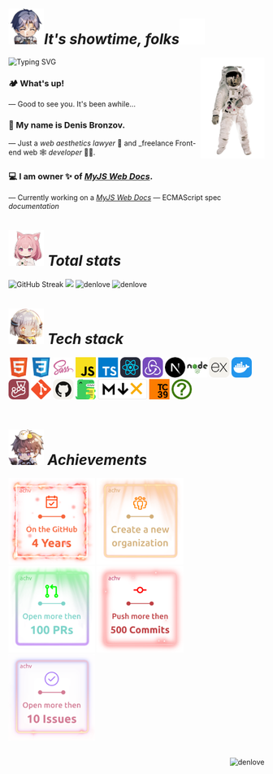 <h1><img src='./src/assets/anim1.png' width='70'><i>It's showtime, folks</i><img src='./src/assets/anim3.png' width='50'></h1>

<img align='right' width='25%' src='src/assets/anim6.png' />

![Typing SVG](<https://readme-typing-svg.demolab.com?font=Roboto+Mono&size=15&pause=100&color=00A2F7&vCenter=true&random=true&width=435&height=15&lines=%E2%9E%9C+Environment+Record;%E2%9E%9C+Abstract+Operation;%E2%9E%9C+globalThis;%E2%9E%9C+Variable+Statement;%E2%9E%9C+Formal+Parameters;%E2%9E%9C+Execution+Context+Stack;%E2%9E%9C+Runtime+Semantics;%E2%9E%9C+ReturnIfAbrupt();%E2%9E%9C+CreateImmutableBinding();%E2%9E%9C+Unicode+Code+Point>)

### 🏕️ What's up!

— Good to see you. It's been awhile...

### 👋 My name is Denis Bronzov.

— Just a _web aesthetics lawyer_ 🎁 and \_freelance Front-end web 🕸 _developer_ 🧑‍💻.

### 💻 I am owner ✨ of [_MyJS Web Docs_](https://github.com/mjdocs).

— Currently working on a _[MyJS Web Docs](https://github.com/mjdocs)_ — ECMAScript spec _documentation_

<h1><img src='./src/assets/anim2.png' width='70'><i> Total stats</i></h1>

<div>
<img src="https://streak-stats.demolab.com?user=denlove&theme=github-dark-blue&border_radius=10&card_width=350&card_height=195" alt="GitHub Streak" />
<img src="https://github-readme-stats.vercel.app/api?username=denlove&show_icons=true&theme=github_dark&border_radius=10&line-height=10&card_width=150" />
<img src="https://github-readme-stats.vercel.app/api/top-langs?username=denlove&show_icons=true&theme=github_dark&locale=en&layout=compact&border_radius=10&card_width=350" alt="denlove" />
<img src="https://github-profile-trophy.vercel.app/?username=denlove&theme=juicyfresh&&row=1&column=4&title=Commits,PR,Issues,Followers&no-frame=true" alt="denlove" />
</div>

<h1><img src='./src/assets/anim4.png' width='70'><i> Tech stack</i></h1>

<div align='left'>
  <img src="src/assets/7.png" width="40" height="40">
  <img src="src/assets/16.png" width="40" height="40">
  <img src="src/assets/6.png" width="40" height="40">
  <img src="src/assets/2.png" width="40" height="40">
  <img src="src/assets/3.png" width="40" height="40">
  <img src="src/assets/1.png" width="40" height="40">
  <img src="src/assets/14.png" width="40" height="40">
  <img src="src/assets/8.png" width="40" height="40">
  <img src="src/assets/5.png" width="40" height="40">
  <img src="src/assets/9.png" width="40" height="40">
  <img src="src/assets/4.png" width="40" height="40">
  <img src="src/assets/10.png" width="40" height="40">
  <img src="src/assets/13.png" width="40" height="40">
  <img src="src/assets/12.png" width="40" height="40">
  <img src="src/assets/17.png" width="40" height="40">
  <img src="src/assets/18.png" height="40">
  <img src="src/assets/15.png" width="40" height="40">
  <img src="src/assets/11.png" width="40" height="40">
</div><br>

<h1><img src='./src/assets/anim5.png' width='70'><i> Achievements</i></h1>

<div>
    <img src='./src/assets/achv0.png' width='170'>
    <img src='./src/assets/achv1.png' width='170'>
    <img src='./src/assets/achv2.png' width='170'>
    <img src='./src/assets/achv4.png' width='170'>
    <img src='./src/assets/achv3.png' width='170'>
</div><br>

<p align="right"><img src="https://komarev.com/ghpvc/?username=denlove&label=Profile%20views&color=000000&style=flat" alt="denlove" /></p>
